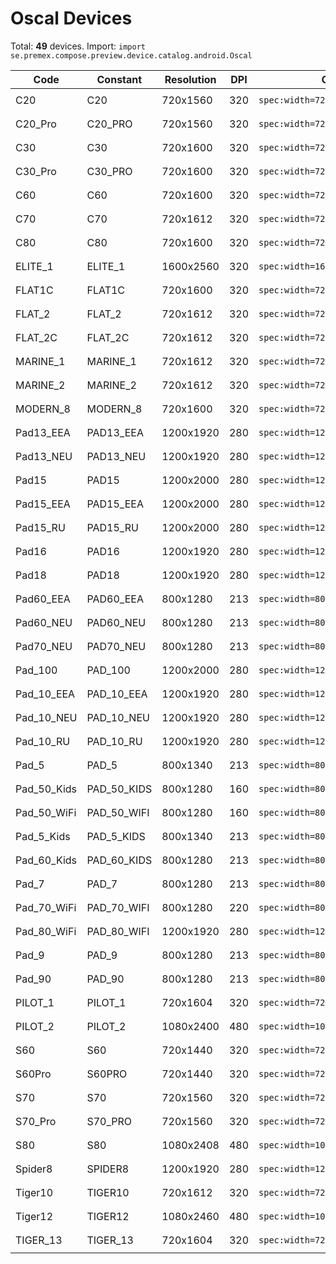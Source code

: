 # Oscal Devices

Total: **49** devices. Import: `import se.premex.compose.preview.device.catalog.android.Oscal`

| Code | Constant | Resolution | DPI | Compose Spec | Preview Usage |
|------|----------|------------|-----|-------------|---------------|
| C20 | C20 | 720x1560 | 320 | `spec:width=720px,height=1560px,dpi=320` | `@Preview(device = Oscal.C20)` |
| C20_Pro | C20_PRO | 720x1560 | 320 | `spec:width=720px,height=1560px,dpi=320` | `@Preview(device = Oscal.C20_PRO)` |
| C30 | C30 | 720x1600 | 320 | `spec:width=720px,height=1600px,dpi=320` | `@Preview(device = Oscal.C30)` |
| C30_Pro | C30_PRO | 720x1600 | 320 | `spec:width=720px,height=1600px,dpi=320` | `@Preview(device = Oscal.C30_PRO)` |
| C60 | C60 | 720x1600 | 320 | `spec:width=720px,height=1600px,dpi=320` | `@Preview(device = Oscal.C60)` |
| C70 | C70 | 720x1612 | 320 | `spec:width=720px,height=1612px,dpi=320` | `@Preview(device = Oscal.C70)` |
| C80 | C80 | 720x1600 | 320 | `spec:width=720px,height=1600px,dpi=320` | `@Preview(device = Oscal.C80)` |
| ELITE_1 | ELITE_1 | 1600x2560 | 320 | `spec:width=1600px,height=2560px,dpi=320` | `@Preview(device = Oscal.ELITE_1)` |
| FLAT1C | FLAT1C | 720x1600 | 320 | `spec:width=720px,height=1600px,dpi=320` | `@Preview(device = Oscal.FLAT1C)` |
| FLAT_2 | FLAT_2 | 720x1612 | 320 | `spec:width=720px,height=1612px,dpi=320` | `@Preview(device = Oscal.FLAT_2)` |
| FLAT_2C | FLAT_2C | 720x1612 | 320 | `spec:width=720px,height=1612px,dpi=320` | `@Preview(device = Oscal.FLAT_2C)` |
| MARINE_1 | MARINE_1 | 720x1612 | 320 | `spec:width=720px,height=1612px,dpi=320` | `@Preview(device = Oscal.MARINE_1)` |
| MARINE_2 | MARINE_2 | 720x1612 | 320 | `spec:width=720px,height=1612px,dpi=320` | `@Preview(device = Oscal.MARINE_2)` |
| MODERN_8 | MODERN_8 | 720x1600 | 320 | `spec:width=720px,height=1600px,dpi=320` | `@Preview(device = Oscal.MODERN_8)` |
| Pad13_EEA | PAD13_EEA | 1200x1920 | 280 | `spec:width=1200px,height=1920px,dpi=280` | `@Preview(device = Oscal.PAD13_EEA)` |
| Pad13_NEU | PAD13_NEU | 1200x1920 | 280 | `spec:width=1200px,height=1920px,dpi=280` | `@Preview(device = Oscal.PAD13_NEU)` |
| Pad15 | PAD15 | 1200x2000 | 280 | `spec:width=1200px,height=2000px,dpi=280` | `@Preview(device = Oscal.PAD15)` |
| Pad15_EEA | PAD15_EEA | 1200x2000 | 280 | `spec:width=1200px,height=2000px,dpi=280` | `@Preview(device = Oscal.PAD15_EEA)` |
| Pad15_RU | PAD15_RU | 1200x2000 | 280 | `spec:width=1200px,height=2000px,dpi=280` | `@Preview(device = Oscal.PAD15_RU)` |
| Pad16 | PAD16 | 1200x1920 | 280 | `spec:width=1200px,height=1920px,dpi=280` | `@Preview(device = Oscal.PAD16)` |
| Pad18 | PAD18 | 1200x1920 | 280 | `spec:width=1200px,height=1920px,dpi=280` | `@Preview(device = Oscal.PAD18)` |
| Pad60_EEA | PAD60_EEA | 800x1280 | 213 | `spec:width=800px,height=1280px,dpi=213` | `@Preview(device = Oscal.PAD60_EEA)` |
| Pad60_NEU | PAD60_NEU | 800x1280 | 213 | `spec:width=800px,height=1280px,dpi=213` | `@Preview(device = Oscal.PAD60_NEU)` |
| Pad70_NEU | PAD70_NEU | 800x1280 | 213 | `spec:width=800px,height=1280px,dpi=213` | `@Preview(device = Oscal.PAD70_NEU)` |
| Pad_100 | PAD_100 | 1200x2000 | 280 | `spec:width=1200px,height=2000px,dpi=280` | `@Preview(device = Oscal.PAD_100)` |
| Pad_10_EEA | PAD_10_EEA | 1200x1920 | 280 | `spec:width=1200px,height=1920px,dpi=280` | `@Preview(device = Oscal.PAD_10_EEA)` |
| Pad_10_NEU | PAD_10_NEU | 1200x1920 | 280 | `spec:width=1200px,height=1920px,dpi=280` | `@Preview(device = Oscal.PAD_10_NEU)` |
| Pad_10_RU | PAD_10_RU | 1200x1920 | 280 | `spec:width=1200px,height=1920px,dpi=280` | `@Preview(device = Oscal.PAD_10_RU)` |
| Pad_5 | PAD_5 | 800x1340 | 213 | `spec:width=800px,height=1340px,dpi=213` | `@Preview(device = Oscal.PAD_5)` |
| Pad_50_Kids | PAD_50_KIDS | 800x1280 | 160 | `spec:width=800px,height=1280px,dpi=160` | `@Preview(device = Oscal.PAD_50_KIDS)` |
| Pad_50_WiFi | PAD_50_WIFI | 800x1280 | 160 | `spec:width=800px,height=1280px,dpi=160` | `@Preview(device = Oscal.PAD_50_WIFI)` |
| Pad_5_Kids | PAD_5_KIDS | 800x1340 | 213 | `spec:width=800px,height=1340px,dpi=213` | `@Preview(device = Oscal.PAD_5_KIDS)` |
| Pad_60_Kids | PAD_60_KIDS | 800x1280 | 213 | `spec:width=800px,height=1280px,dpi=213` | `@Preview(device = Oscal.PAD_60_KIDS)` |
| Pad_7 | PAD_7 | 800x1280 | 213 | `spec:width=800px,height=1280px,dpi=213` | `@Preview(device = Oscal.PAD_7)` |
| Pad_70_WiFi | PAD_70_WIFI | 800x1280 | 220 | `spec:width=800px,height=1280px,dpi=220` | `@Preview(device = Oscal.PAD_70_WIFI)` |
| Pad_80_WiFi | PAD_80_WIFI | 1200x1920 | 280 | `spec:width=1200px,height=1920px,dpi=280` | `@Preview(device = Oscal.PAD_80_WIFI)` |
| Pad_9 | PAD_9 | 800x1280 | 213 | `spec:width=800px,height=1280px,dpi=213` | `@Preview(device = Oscal.PAD_9)` |
| Pad_90 | PAD_90 | 800x1280 | 213 | `spec:width=800px,height=1280px,dpi=213` | `@Preview(device = Oscal.PAD_90)` |
| PILOT_1 | PILOT_1 | 720x1604 | 320 | `spec:width=720px,height=1604px,dpi=320` | `@Preview(device = Oscal.PILOT_1)` |
| PILOT_2 | PILOT_2 | 1080x2400 | 480 | `spec:width=1080px,height=2400px,dpi=480` | `@Preview(device = Oscal.PILOT_2)` |
| S60 | S60 | 720x1440 | 320 | `spec:width=720px,height=1440px,dpi=320` | `@Preview(device = Oscal.S60)` |
| S60Pro | S60PRO | 720x1440 | 320 | `spec:width=720px,height=1440px,dpi=320` | `@Preview(device = Oscal.S60PRO)` |
| S70 | S70 | 720x1560 | 320 | `spec:width=720px,height=1560px,dpi=320` | `@Preview(device = Oscal.S70)` |
| S70_Pro | S70_PRO | 720x1560 | 320 | `spec:width=720px,height=1560px,dpi=320` | `@Preview(device = Oscal.S70_PRO)` |
| S80 | S80 | 1080x2408 | 480 | `spec:width=1080px,height=2408px,dpi=480` | `@Preview(device = Oscal.S80)` |
| Spider8 | SPIDER8 | 1200x1920 | 280 | `spec:width=1200px,height=1920px,dpi=280` | `@Preview(device = Oscal.SPIDER8)` |
| Tiger10 | TIGER10 | 720x1612 | 320 | `spec:width=720px,height=1612px,dpi=320` | `@Preview(device = Oscal.TIGER10)` |
| Tiger12 | TIGER12 | 1080x2460 | 480 | `spec:width=1080px,height=2460px,dpi=480` | `@Preview(device = Oscal.TIGER12)` |
| TIGER_13 | TIGER_13 | 720x1604 | 320 | `spec:width=720px,height=1604px,dpi=320` | `@Preview(device = Oscal.TIGER_13)` |

<!-- Generated automatically. Do not edit manually. -->
